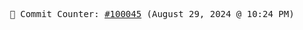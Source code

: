 <p align="center">
    <samp>
        📮 Commit Counter: <a href="https://github.com/Javascript-void0/Javascript-void0/commits/main">#100045</a> (August 29, 2024 @ 10:24 PM)
    </samp>
</p>